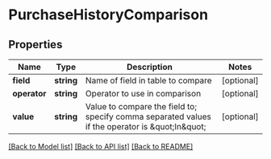 # PurchaseHistoryComparison

## Properties
Name | Type | Description | Notes
------------ | ------------- | ------------- | -------------
**field** | **string** | Name of field in table to compare | [optional] 
**operator** | **string** | Operator to use in comparison | [optional] 
**value** | **string** | Value to compare the field to; specify comma separated values if the operator is \&quot;In\&quot; | [optional] 

[[Back to Model list]](../README.md#documentation-for-models) [[Back to API list]](../README.md#documentation-for-api-endpoints) [[Back to README]](../README.md)



